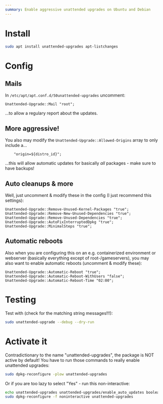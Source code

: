```yaml
---
summary: Enable aggressive unattended upgrades on Ubuntu and Debian
---
```


# Install #
```bash
sudo apt install unattended-upgrades apt-listchanges
```

# Config

## Mails
In `/etc/apt/apt.conf.d/50unattended-upgrades` uncomment:
```
Unattended-Upgrade::Mail "root";
```
...to allow a regulary report about the updates.

## More aggressive!
You also may modify the `Unattended-Upgrade::Allowed-Origins` array to only include a...
```
    "origin=${distro_id}";
```
...this will allow automatic updates for basically _all_ packages - make sure to have backups!

## Auto cleanups & more
Well, just uncomment & modify these in the config (I just recommend this settings):
```
Unattended-Upgrade::Remove-Unused-Kernel-Packages "true";
Unattended-Upgrade::Remove-New-Unused-Dependencies "true";
Unattended-Upgrade::Remove-Unused-Dependencies "true";
Unattended-Upgrade::AutoFixInterruptedDpkg "true";
Unattended-Upgrade::MinimalSteps "true";
```

## Automatic reboots
Also when you are configuring this on an e.g. containerized environment or webserver (basically everything except of root-/gameservers), you may also want to enable automatic reboots (uncomment & modify these):
```
Unattended-Upgrade::Automatic-Reboot "true";
Unattended-Upgrade::Automatic-Reboot-WithUsers "false";
Unattended-Upgrade::Automatic-Reboot-Time "02:00";
```

# Testing
Test with (check for the matching string messages!!!):
```bash
sudo unattended-upgrade --debug --dry-run
```

# Activate it
Contradictionary to the name "unattended-upgrades", the package is NOT active by default! You have to run those commands to really enable unattended upgrades:
```bash
sudo dpkg-reconfigure -plow unattended-upgrades
```
Or if you are too lazy to select "Yes" - run this non-interactive:
```bash
echo unattended-upgrades unattended-upgrades/enable_auto_updates boolean true | sudo debconf-set-selections
sudo dpkg-reconfigure -f noninteractive unattended-upgrades
```
